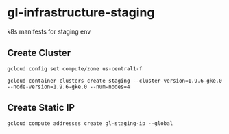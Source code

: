 # gl-infrastructure-staging
k8s manifests for staging env

## Create Cluster

`gcloud config set compute/zone us-central1-f`

`gcloud container clusters create staging --cluster-version=1.9.6-gke.0 --node-version=1.9.6-gke.0 --num-nodes=4`

## Create Static IP

`gcloud compute addresses create gl-staging-ip --global`
